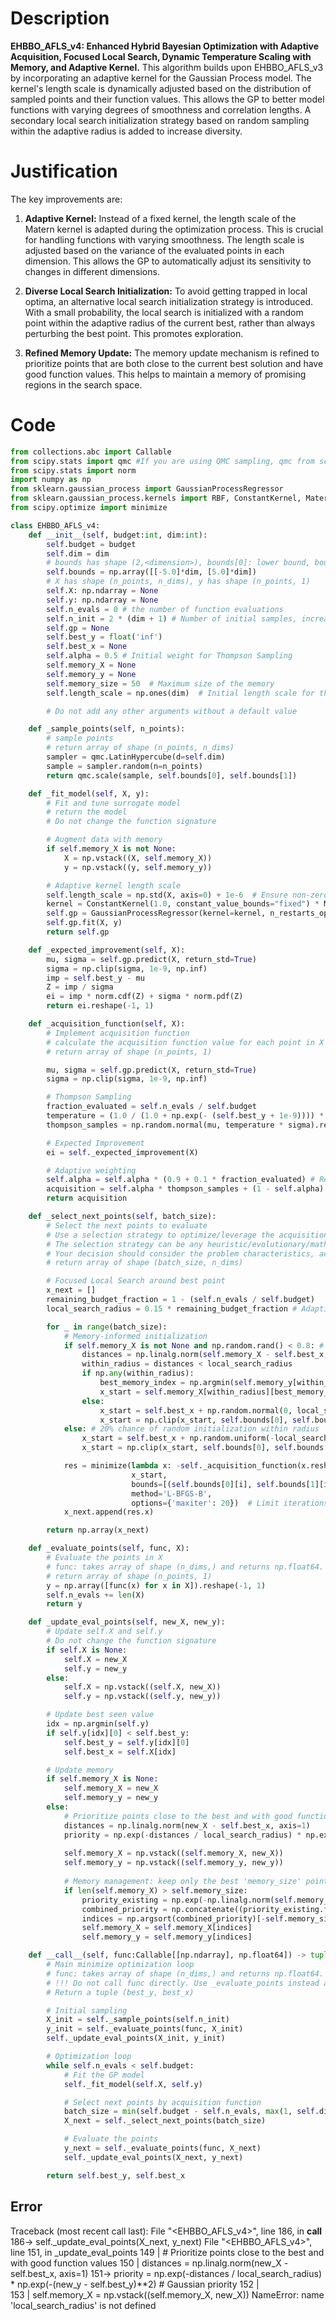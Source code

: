# Description
**EHBBO_AFLS_v4: Enhanced Hybrid Bayesian Optimization with Adaptive Acquisition, Focused Local Search, Dynamic Temperature Scaling with Memory, and Adaptive Kernel.** This algorithm builds upon EHBBO_AFLS_v3 by incorporating an adaptive kernel for the Gaussian Process model. The kernel's length scale is dynamically adjusted based on the distribution of sampled points and their function values. This allows the GP to better model functions with varying degrees of smoothness and correlation lengths. A secondary local search initialization strategy based on random sampling within the adaptive radius is added to increase diversity.

# Justification
The key improvements are:

1.  **Adaptive Kernel:** Instead of a fixed kernel, the length scale of the Matern kernel is adapted during the optimization process. This is crucial for handling functions with varying smoothness. The length scale is adjusted based on the variance of the evaluated points in each dimension. This allows the GP to automatically adjust its sensitivity to changes in different dimensions.

2.  **Diverse Local Search Initialization:** To avoid getting trapped in local optima, an alternative local search initialization strategy is introduced. With a small probability, the local search is initialized with a random point within the adaptive radius of the current best, rather than always perturbing the best point. This promotes exploration.

3.  **Refined Memory Update:** The memory update mechanism is refined to prioritize points that are both close to the current best solution and have good function values. This helps to maintain a memory of promising regions in the search space.

# Code
```python
from collections.abc import Callable
from scipy.stats import qmc #If you are using QMC sampling, qmc from scipy is encouraged. Remove this line if you have better alternatives.
from scipy.stats import norm
import numpy as np
from sklearn.gaussian_process import GaussianProcessRegressor
from sklearn.gaussian_process.kernels import RBF, ConstantKernel, Matern
from scipy.optimize import minimize

class EHBBO_AFLS_v4:
    def __init__(self, budget:int, dim:int):
        self.budget = budget
        self.dim = dim
        # bounds has shape (2,<dimension>), bounds[0]: lower bound, bounds[1]: upper bound
        self.bounds = np.array([[-5.0]*dim, [5.0]*dim])
        # X has shape (n_points, n_dims), y has shape (n_points, 1)
        self.X: np.ndarray = None
        self.y: np.ndarray = None
        self.n_evals = 0 # the number of function evaluations
        self.n_init = 2 * (dim + 1) # Number of initial samples, increased for higher dimensions
        self.gp = None
        self.best_y = float('inf')
        self.best_x = None
        self.alpha = 0.5 # Initial weight for Thompson Sampling
        self.memory_X = None
        self.memory_y = None
        self.memory_size = 50  # Maximum size of the memory
        self.length_scale = np.ones(dim)  # Initial length scale for the kernel

        # Do not add any other arguments without a default value

    def _sample_points(self, n_points):
        # sample points
        # return array of shape (n_points, n_dims)
        sampler = qmc.LatinHypercube(d=self.dim)
        sample = sampler.random(n=n_points)
        return qmc.scale(sample, self.bounds[0], self.bounds[1])

    def _fit_model(self, X, y):
        # Fit and tune surrogate model
        # return the model
        # Do not change the function signature

        # Augment data with memory
        if self.memory_X is not None:
            X = np.vstack((X, self.memory_X))
            y = np.vstack((y, self.memory_y))

        # Adaptive kernel length scale
        self.length_scale = np.std(X, axis=0) + 1e-6  # Ensure non-zero length scale
        kernel = ConstantKernel(1.0, constant_value_bounds="fixed") * Matern(length_scale=self.length_scale, nu=2.5)  # Matern kernel
        self.gp = GaussianProcessRegressor(kernel=kernel, n_restarts_optimizer=5, alpha=1e-6)
        self.gp.fit(X, y)
        return self.gp

    def _expected_improvement(self, X):
        mu, sigma = self.gp.predict(X, return_std=True)
        sigma = np.clip(sigma, 1e-9, np.inf)
        imp = self.best_y - mu
        Z = imp / sigma
        ei = imp * norm.cdf(Z) + sigma * norm.pdf(Z)
        return ei.reshape(-1, 1)

    def _acquisition_function(self, X):
        # Implement acquisition function
        # calculate the acquisition function value for each point in X
        # return array of shape (n_points, 1)

        mu, sigma = self.gp.predict(X, return_std=True)
        sigma = np.clip(sigma, 1e-9, np.inf)

        # Thompson Sampling
        fraction_evaluated = self.n_evals / self.budget
        temperature = (1.0 / (1.0 + np.exp(- (self.best_y + 1e-9)))) * (1 - fraction_evaluated) + 0.01 # Dynamic temperature
        thompson_samples = np.random.normal(mu, temperature * sigma).reshape(-1, 1)

        # Expected Improvement
        ei = self._expected_improvement(X)

        # Adaptive weighting
        self.alpha = self.alpha * (0.9 + 0.1 * fraction_evaluated) # Refined alpha decay
        acquisition = self.alpha * thompson_samples + (1 - self.alpha) * ei
        return acquisition

    def _select_next_points(self, batch_size):
        # Select the next points to evaluate
        # Use a selection strategy to optimize/leverage the acquisition function
        # The selection strategy can be any heuristic/evolutionary/mathematical/hybrid methods.
        # Your decision should consider the problem characteristics, acquisition function, and the computational efficiency.
        # return array of shape (batch_size, n_dims)

        # Focused Local Search around best point
        x_next = []
        remaining_budget_fraction = 1 - (self.n_evals / self.budget)
        local_search_radius = 0.15 * remaining_budget_fraction # Adaptive radius, slower decay

        for _ in range(batch_size):
            # Memory-informed initialization
            if self.memory_X is not None and np.random.rand() < 0.8: # 80% chance of using memory
                distances = np.linalg.norm(self.memory_X - self.best_x, axis=1)
                within_radius = distances < local_search_radius
                if np.any(within_radius):
                    best_memory_index = np.argmin(self.memory_y[within_radius])
                    x_start = self.memory_X[within_radius][best_memory_index]
                else:
                    x_start = self.best_x + np.random.normal(0, local_search_radius, self.dim)
                    x_start = np.clip(x_start, self.bounds[0], self.bounds[1])
            else: # 20% chance of random initialization within radius
                x_start = self.best_x + np.random.uniform(-local_search_radius, local_search_radius, self.dim)
                x_start = np.clip(x_start, self.bounds[0], self.bounds[1])

            res = minimize(lambda x: -self._acquisition_function(x.reshape(1, -1))[0,0],
                           x_start,
                           bounds=[(self.bounds[0][i], self.bounds[1][i]) for i in range(self.dim)],
                           method='L-BFGS-B',
                           options={'maxiter': 20})  # Limit iterations
            x_next.append(res.x)

        return np.array(x_next)

    def _evaluate_points(self, func, X):
        # Evaluate the points in X
        # func: takes array of shape (n_dims,) and returns np.float64.
        # return array of shape (n_points, 1)
        y = np.array([func(x) for x in X]).reshape(-1, 1)
        self.n_evals += len(X)
        return y

    def _update_eval_points(self, new_X, new_y):
        # Update self.X and self.y
        # Do not change the function signature
        if self.X is None:
            self.X = new_X
            self.y = new_y
        else:
            self.X = np.vstack((self.X, new_X))
            self.y = np.vstack((self.y, new_y))

        # Update best seen value
        idx = np.argmin(self.y)
        if self.y[idx][0] < self.best_y:
            self.best_y = self.y[idx][0]
            self.best_x = self.X[idx]

        # Update memory
        if self.memory_X is None:
            self.memory_X = new_X
            self.memory_y = new_y
        else:
            # Prioritize points close to the best and with good function values
            distances = np.linalg.norm(new_X - self.best_x, axis=1)
            priority = np.exp(-distances / local_search_radius) * np.exp(-(new_y - self.best_y)**2) # Gaussian priority
            
            self.memory_X = np.vstack((self.memory_X, new_X))
            self.memory_y = np.vstack((self.memory_y, new_y))
            
            # Memory management: keep only the best 'memory_size' points based on priority
            if len(self.memory_X) > self.memory_size:
                priority_existing = np.exp(-np.linalg.norm(self.memory_X[:-len(new_X)] - self.best_x, axis=1) / local_search_radius) * np.exp(-(self.memory_y[:-len(new_X)] - self.best_y)**2)
                combined_priority = np.concatenate((priority_existing.flatten(), priority.flatten()))
                indices = np.argsort(combined_priority)[-self.memory_size:]
                self.memory_X = self.memory_X[indices]
                self.memory_y = self.memory_y[indices]

    def __call__(self, func:Callable[[np.ndarray], np.float64]) -> tuple[np.float64, np.array]:
        # Main minimize optimization loop
        # func: takes array of shape (n_dims,) and returns np.float64.
        # !!! Do not call func directly. Use _evaluate_points instead and be aware of the budget when calling it. !!!
        # Return a tuple (best_y, best_x)

        # Initial sampling
        X_init = self._sample_points(self.n_init)
        y_init = self._evaluate_points(func, X_init)
        self._update_eval_points(X_init, y_init)

        # Optimization loop
        while self.n_evals < self.budget:
            # Fit the GP model
            self._fit_model(self.X, self.y)

            # Select next points by acquisition function
            batch_size = min(self.budget - self.n_evals, max(1, self.dim // 2)) # Adaptive batch size
            X_next = self._select_next_points(batch_size)

            # Evaluate the points
            y_next = self._evaluate_points(func, X_next)
            self._update_eval_points(X_next, y_next)

        return self.best_y, self.best_x
```
## Error
 Traceback (most recent call last):
  File "<EHBBO_AFLS_v4>", line 186, in __call__
 186->             self._update_eval_points(X_next, y_next)
  File "<EHBBO_AFLS_v4>", line 151, in _update_eval_points
 149 |             # Prioritize points close to the best and with good function values
 150 |             distances = np.linalg.norm(new_X - self.best_x, axis=1)
 151->             priority = np.exp(-distances / local_search_radius) * np.exp(-(new_y - self.best_y)**2) # Gaussian priority
 152 |             
 153 |             self.memory_X = np.vstack((self.memory_X, new_X))
NameError: name 'local_search_radius' is not defined
